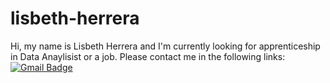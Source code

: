# lisbeth-herrera
Hi, my name is Lisbeth Herrera and I'm currently looking for apprenticeship in Data Anaylisist or a job.
Please contact me in the following links:
[![Gmail Badge](https://img.shields.io/badge/-lisitahg@gmail.com-c14438?style=flat-square&logo=Gmail&logoColor=white&link=mailto:lisitahg@gmail.com)](mailto:lisitahg@gmail.com)
